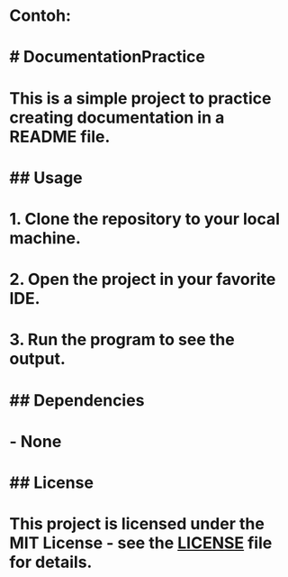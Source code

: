 # Contoh:
# # DocumentationPractice
# This is a simple project to practice creating documentation in a README file.
#
# ## Usage
# 1. Clone the repository to your local machine.
# 2. Open the project in your favorite IDE.
# 3. Run the program to see the output.
#
# ## Dependencies
# - None
#
# ## License
# This project is licensed under the MIT License - see the [LICENSE](LICENSE) file for details.
